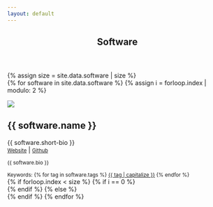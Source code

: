 ```yaml
---
layout: default
---
```


<!-- Main -->
<article id="main">
<header class="major container" markdown="1">

# Software

</header>

<section class="wrapper card style4 container">
  {% assign size = site.data.software | size %}
  <div class="item-row row">
{% for software in site.data.software %}
{% assign i = forloop.index | modulo: 2 %}

<div class="item mb-4 col-12 col-lg-6">
<div class="media border border-bottom-0 rounded-top">
  <div class="col-4 align-self-center"><img style="padding-top:15px;max-width:100%;height:auto" src="{{ software.logo }}"></div>
  <div class="col-8 media-body">
  <h2>{{ software.name }}</h2>
  <div>{{ software.short-bio }}</div>
<div>
<small><a class="nodec" href="{{ software.website }}"><span class="fa fa-desktop"></span> Website</a></small>
| 
<small><a class="nodec" href="{{ software.github }}"><span class="fab fa-github"></span> Github</a></small>
</div>
</div>
</div>
<div class="border rounded-bottom border-top-0 pt-3 col-12">
  <p style="text-align:justify;" class="hyphenate"><small>{{ software.bio }}</small></p>
<div class="pb-4">
  <small>Keywords:
    {% for tag in software.tags %}
    <a href="/publications/#keyword_{{tag}}" class="nodec badge badge-light">{{ tag | capitalize }}</a>
  {% endfor %}</small>
</div>
</div>
</div>
{% if forloop.index < size %}
{% if i == 0 %}
</div><div class="item-row row">
{% endif %}
{% else %}
</div>
{% endif %}
{% endfor %}
</section>

</article>